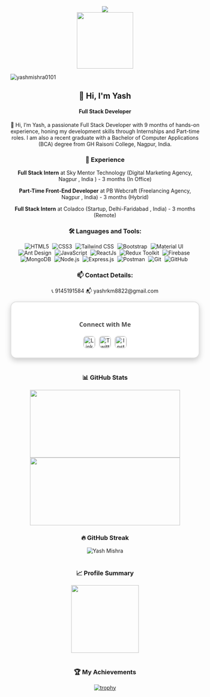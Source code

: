 <div align="center">
    <img src="https://readme-typing-svg.herokuapp.com?color=%2300BFFF&size=32&center=true&vCenter=true&width=850&height=50&lines=Hi+👋,+I'm+Yash+Mishra;Full+Stack+Developer+From+India"/>
</div>

<div align="center">
    <img height="150" src="https://raw.githubusercontent.com/TheDudeThatCode/TheDudeThatCode/master/Assets/Developer.gif"/>
</div>

<p align="left"> 
    <img src="https://komarev.com/ghpvc/?username=yashmishra0101&label=Profile%20views&color=0e75b6&style=flat" alt="yashmishra0101" /> 
</p>

<div align="center">
    <h2>👋 Hi, I'm Yash</h2>
    <h4>Full Stack Developer</h4>
</div>

<p align="center">
👋 Hi, I’m Yash, a passionate Full Stack Developer with 9 months of hands-on experience, honing my development skills through Internships and Part-time roles. I am also a recent graduate with a Bachelor of Computer Applications (BCA) degree from GH Raisoni College, Nagpur, India.</p>

 <h3 align="center">💼 Experience</h3>
<div align="center">
    <p>
        <strong>Full Stack Intern</strong> at Sky Mentor Technology (Digital Marketing Agency, Nagpur , India ) - 3 months (In Office)
    </p>
    <p>
        <strong>Part-Time Front-End Developer</strong> at PB Webcraft (Freelancing Agency, Nagpur , India) - 3 months (Hybrid)
    </p>
    <p>
        <strong>Full Stack Intern</strong> at Coladco (Startup, Delhi-Faridabad , India) - 3 months (Remote)
    </p>
</div>

<h3 align="center">🛠️ Languages and Tools:</h3>
<div align="center">
    <img alt="HTML5" src="https://img.shields.io/badge/html5-%23E34F26.svg?&style=for-the-badge&logo=html5&logoColor=white" style="margin-right: 5px;" />
    <img alt="CSS3" src="https://img.shields.io/badge/css3-%231572B6.svg?&style=for-the-badge&logo=css3&logoColor=white" style="margin-right: 5px;" />
    <img alt="Tailwind CSS" src="https://img.shields.io/badge/tailwindcss-%23323330.svg?&style=for-the-badge&logo=tailwind-css&logoColor=%23F7DF1E" style="margin-right: 5px;" />
    <img alt="Bootstrap" src="https://img.shields.io/badge/Bootstrap-%237B83B1.svg?&style=for-the-badge&logo=bootstrap&logoColor=white" style="margin-right: 5px;" />
    <img alt="Material UI" src="https://img.shields.io/badge/Material%20UI-%230081CB.svg?&style=for-the-badge&logo=material-ui&logoColor=white" style="margin-right: 5px;" />
    <img alt="Ant Design" src="https://img.shields.io/badge/Ant%20Design-%230170B8.svg?&style=for-the-badge&logo=ant-design&logoColor=white" style="margin-right: 5px;" />
    <img alt="JavaScript" src="https://img.shields.io/badge/javascript-%23323330.svg?&style=for-the-badge&logo=javascript&logoColor=%23F7DF1E" style="margin-right: 5px;" />
    <img alt="ReactJs" src="https://img.shields.io/badge/React-20232A?style=for-the-badge&logo=react&logoColor=61DAFB" style="margin-right: 5px;" />
    <img alt="Redux Toolkit" src="https://img.shields.io/badge/Redux%20Toolkit-%23593d88.svg?&style=for-the-badge&logo=redux&logoColor=white" style="margin-right: 5px;" />
    <img alt="Firebase" src="https://img.shields.io/badge/firebase-ffca28?style=for-the-badge&logo=firebase&logoColor=black" style="margin-right: 5px;" />
    <img alt="MongoDB" src="https://img.shields.io/badge/MongoDB-47A248?style=for-the-badge&logo=mongodb&logoColor=white" style="margin-right: 5px;" />
    <img alt="Node.js" src="https://img.shields.io/badge/Node.js-43853D?style=for-the-badge&logo=node.js&logoColor=white" style="margin-right: 5px;" />
    <img alt="Express.js" src="https://img.shields.io/badge/Express.js-404D59?style=for-the-badge" style="margin-right: 5px;" />
    <img alt="Postman" src="https://img.shields.io/badge/Postman-FF6C37?style=for-the-badge&logo=postman&logoColor=white" style="margin-right: 5px;" />
    <img alt="Git" src="https://img.shields.io/badge/Git-F05032?style=for-the-badge&logo=git&logoColor=white" style="margin-right: 5px;" />
    <img alt="GitHub" src="https://img.shields.io/badge/GitHub-181717?style=for-the-badge&logo=github&logoColor=white" style="margin-right: 5px;" />
</div>

<h3 align="center">📫 Contact Details:</h3>
<p align="center">
📞 9145191584 📬 yashrkm8822@gmail.com
</p>

<div align="center" style="background-color: #ffffff; padding: 25px; border-radius: 15px; box-shadow: 0 6px 15px rgba(0, 0, 0, 0.2); border: 2px solid #e0e0e0;">
    <h3 style="color: #4A4A4A; font-family: 'Segoe UI', Tahoma, Geneva, Verdana, sans-serif; margin-bottom: 20px;">Connect with Me</h3>
    <div style="display: flex; justify-content: center; gap: 10px;">
        <a href="https://www.linkedin.com/in/yash-mishra-356280223" target="_blank">
            <img src="https://img.shields.io/badge/linkedin-%231E77B5.svg?&style=flat&logo=linkedin&logoColor=white" alt="LinkedIn" style="height: 30px; width: auto; transition: transform 0.3s; border-radius: 8px; border: 1px solid #ccc;" onmouseover="this.style.transform='scale(1.1)'" onmouseout="this.style.transform='scale(1)'"/>
        </a>  
        <a href="https://twitter.com/YashRKMishra1?t=xad8RjWcodLC0uMjt9LM7A&s=09" target="_blank">
            <img src="https://img.shields.io/badge/twitter-%2300acee.svg?&style=flat&logo=twitter&logoColor=white" alt="Twitter" style="height: 30px; width: auto; transition: transform 0.3s; border-radius: 8px; border: 1px solid #ccc;" onmouseover="this.style.transform='scale(1.1)'" onmouseout="this.style.transform='scale(1)'"/>
        </a>
        <a href="https://www.instagram.com/yash_rk_mishra/" target="_blank">
            <img src="https://img.shields.io/badge/instagram-%23000000.svg?&style=flat&logo=instagram&logoColor=white" alt="Instagram" style="height: 30px; width: auto; transition: transform 0.3s; border-radius: 8px; border: 1px solid #ccc;" onmouseover="this.style.transform='scale(1.1)'" onmouseout="this.style.transform='scale(1)'"/>
        </a>  
    </div>
</div>
 
<br>
<h3 align="center">📊 GitHub Stats</h3>

<div align="center">
    <a href="https://github.com/YashMishra0101">
        <div>
            <img height="180em" width="400em" src="https://github-readme-stats-eight-theta.vercel.app/api?username=yashmishra0101&show_icons=true&theme=algolia&include_all_commits=true&count_private=true"/>
        <img height="180em" width="400em" src="https://github-readme-stats-eight-theta.vercel.app/api/top-langs/?username=yashmishra0101&layout=compact&langs_count=8&theme=algolia"/>
        </div>
    </a>
</div> 

<h3 align="center">🔥 GitHub Streak</h3>

<div align="center">
    <img align="center" src="https://github-readme-streak-stats.herokuapp.com/?user=yashmishra0101&stroke=facc15&background=000000&ring=22c55e&fire=22c55e&currStreakNum=facc15&currStreakLabel=22c55e&sideNums=facc15&sideLabels=facc15&dates=facc15&hide_border=true" alt="Yash Mishra"/>
</div>
<br>
<div align="center">
    <h3>📈 Profile Summary</h3>
    <img align="center" src="http://github-profile-summary-cards.vercel.app/api/cards/profile-details?username=yashmishra0101&theme=2077" height="180em" />
</div>
<br>

<div align="center">
<h3>🏆 My Achievements </h3>
          
[![trophy](https://github-profile-trophy.vercel.app/?username=yashmishra0101&theme=radical&column=8&margin-w=10&margin-h=10)](https://github.com/ryo-ma/github-profile-trophy)
 
</div>
